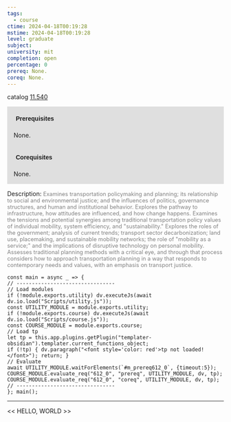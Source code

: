 ```yaml
---
tags:
  - course
ctime: 2024-04-18T00:19:28
mstime: 2024-04-18T00:19:28
level: graduate
subject: 
university: mit
completion: open
percentage: 0
prereq: None.
coreq: None.
---
```


catalog [11.540](http://student.mit.edu/catalog/m11c.html#11.540)

<span style="display: block; padding: 15px; background-color: rgb(100, 100, 100, 0.2);"><font id="m_prereq612_0" style="display: block; font-family: Arial, sans-serif; font-weight: bold; padding: 5px">Prerequisites</font><br><span id="prereq612_0">None.</span></span>
<span style="display: block; padding: 15px; background-color: rgb(100, 100, 100, 0.2);"><font id="m_coreq612_0" style="display: block; font-family: Arial, sans-serif; font-weight: bold; padding: 5px">Corequisites</font><br><span id="coreq612_0">None.</span></span>

<font style="">Description:</font>
<font style="color: grey; font-size: 0.8rem;">Examines transportation policymaking and planning; its relationship to social and environmental justice; and the influences of politics, governance structures, and human and institutional behavior. Explores the pathway to infrastructure, how attitudes are influenced, and how change happens. Examines the tensions and potential synergies among traditional transportation policy values of individual mobility, system efficiency, and "sustainability." Explores the roles of the government; analysis of current trends; transport sector decarbonization; land use, placemaking, and sustainable mobility networks; the role of "mobility as a service;" and the implications of disruptive technology on personal mobility. Assesses traditional planning methods with a critical eye, and through that process considers how to approach transportation planning in a way that responds to contemporary needs and values, with an emphasis on transport justice.</font>

```dataviewjs
const main = async _ => {
// --------------------------------
// Load modules
if (!module.exports.utility) dv.executeJs(await dv.io.load("Scripts/utility.js"));
const UTILITY_MODULE = module.exports.utility;
if (!module.exports.course) dv.executeJs(await dv.io.load("Scripts/course.js"));
const COURSE_MODULE = module.exports.course;
// Load tp
let tp = this.app.plugins.getPlugin("templater-obsidian").templater.current_functions_object;
if (!tp) { dv.paragraph("<font style='color: red'>tp not loaded!</font>"); return; }
// Evaluate
await UTILITY_MODULE.waitForElements(`#m_prereq612_0`, {timeout:5});
COURSE_MODULE.evaluate_req("612_0", "prereq", UTILITY_MODULE, dv, tp);
COURSE_MODULE.evaluate_req("612_0", "coreq", UTILITY_MODULE, dv, tp);
// --------------------------------
}; main();
```

---

<< HELLO, WORLD >>
